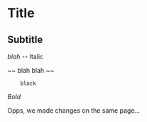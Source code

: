 # Title

## Subtitle

_blah_  -- Italic

~~ blah blah ~~

```
	block
```

*Bold*



Opps, we made changes on the same page...
